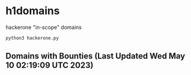 # h1domains
hackerone "in-scope" domains

`python3 hackerone.py`
## Domains with Bounties (Last Updated Wed May 10 02:19:09 UTC 2023)
```

```
